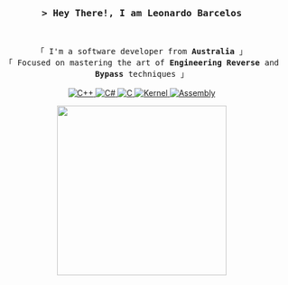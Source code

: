 <!-- Title -->
<h3 align="center">
        <samp>&gt; Hey There!, I am
                <b><a>Leonardo Barcelos</a></b>
        </samp>
</h3>
<br>

<p align="center">
        <!-- Intro -->
        <samp>
                「 I'm a software developer from <b>Australia</b> 」
                <br>
                「 Focused on mastering the art of <b>Engineering Reverse</b> and <b>Bypass</b> techniques 」
                <br>
                <br>
        </samp>
        <!-- Technologies -->
<!-- C++ -->
<a href="https://github.com/seu-usuario?tab=repositories" target="_blank">
  <img alt="C++"
    src="https://img.shields.io/badge/-C++-00599C?style=flat-square&logo=C%2B%2B&logoColor=white">
</a>

<!-- C# -->
<a href="https://github.com/seu-usuario?tab=repositories" target="_blank">
  <img alt="C#"
    src="https://img.shields.io/badge/-C%23-239120?style=flat-square&logo=C%20Sharp&logoColor=white">
</a>

<!-- C -->
<a href="https://github.com/seu-usuario?tab=repositories" target="_blank">
  <img alt="C"
    src="https://img.shields.io/badge/-C-00599C?style=flat-square&logo=C&logoColor=white">
</a>

<!-- Kernel -->
<a href="https://github.com/seu-usuario?tab=repositories" target="_blank">
  <img alt="Kernel"
    src="https://img.shields.io/badge/-Kernel-000000?style=flat-square&logo=kernel&logoColor=white">
</a>

<!-- Assembly -->
<a href="https://github.com/seu-usuario?tab=repositories" target="_blank">
  <img alt="Assembly"
    src="https://img.shields.io/badge/-Assembly-6E4C13?style=flat-square&logo=Assembly&logoColor=white">
</a>
</p>
<div align="center"><img align='center' src='https://github.com/mayankchaudhary26/Cool-Readme-ideas/blob/master/data/octocat/daftpunktocat-guy.gif' width='300"'></div>
